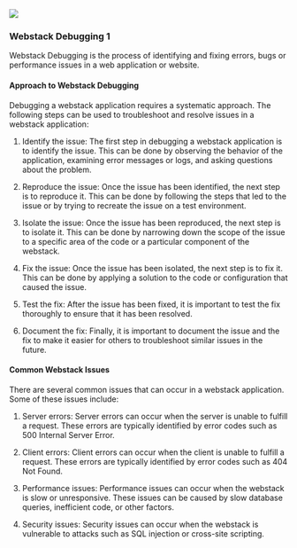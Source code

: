 <img src="https://miro.medium.com/v2/resize:fit:800/0*DIk0-l87rZSrrqsv.jpg">

### Webstack Debugging 1
Webstack Debugging is the process of identifying and fixing errors, bugs or performance issues in a web application or website.

#### Approach to Webstack Debugging
Debugging a webstack application requires a systematic approach. The following steps can be used to troubleshoot and resolve issues in a webstack application:

1. Identify the issue: The first step in debugging a webstack application is to identify the issue. This can be done by observing the behavior of the application, examining error messages or logs, and asking questions about the problem.

2. Reproduce the issue: Once the issue has been identified, the next step is to reproduce it. This can be done by following the steps that led to the issue or by trying to recreate the issue on a test environment.

3. Isolate the issue: Once the issue has been reproduced, the next step is to isolate it. This can be done by narrowing down the scope of the issue to a specific area of the code or a particular component of the webstack.

4. Fix the issue: Once the issue has been isolated, the next step is to fix it. This can be done by applying a solution to the code or configuration that caused the issue.

5. Test the fix: After the issue has been fixed, it is important to test the fix thoroughly to ensure that it has been resolved.

6. Document the fix: Finally, it is important to document the issue and the fix to make it easier for others to troubleshoot similar issues in the future.

#### Common Webstack Issues
There are several common issues that can occur in a webstack application. Some of these issues include:

1. Server errors: Server errors can occur when the server is unable to fulfill a request. These errors are typically identified by error codes such as 500 Internal Server Error.

2. Client errors: Client errors can occur when the client is unable to fulfill a request. These errors are typically identified by error codes such as 404 Not Found.

3. Performance issues: Performance issues can occur when the webstack is slow or unresponsive. These issues can be caused by slow database queries, inefficient code, or other factors.

4. Security issues: Security issues can occur when the webstack is vulnerable to attacks such as SQL injection or cross-site scripting.

